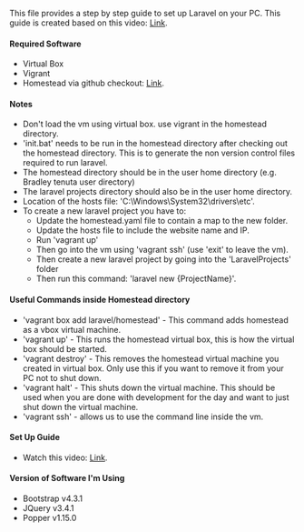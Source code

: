 This file provides a step by step guide to set up Laravel on your PC. This guide is created based on this video: [Link](https://www.youtube.com/watch?v=MBWXfaX9Gus&t=524s).

#### Required Software
- Virtual Box
- Vigrant
- Homestead via github checkout: [Link](https://github.com/laravel/homestead/releases).

#### Notes
- Don't load the vm using virtual box. use vigrant in the homestead directory.
- 'init.bat' needs to be run in the homestead directory after checking out the homestead directory. This is to generate the non version control files required to run laravel.
- The homestead directory should be in the user home directory (e.g. Bradley tenuta user directory)
- The laravel projects directory should also be in the user home directory.
- Location of the hosts file: 'C:\Windows\System32\drivers\etc'.
- To create a new laravel project you have to:
	- Update the homestead.yaml file to contain a map to the new folder.
	- Update the hosts file to include the website name and IP.
	- Run 'vagrant up'
	- Then go into the vm using 'vagrant ssh' (use 'exit' to leave the vm).
	- Then create a new laravel project by going into the 'LaravelProjects' folder
	- Then run this command: 'laravel new {ProjectName}'.

#### Useful Commands inside Homestead directory
- 'vagrant box add laravel/homestead' - This command adds homestead as a vbox virtual machine.
- 'vagrant up' - This runs the homestead virtual box, this is how the virtual box should be started.
- 'vagrant destroy' - This removes the homestead virtual machine you created in virtual box. Only use this if you want to remove it from your PC not to shut down.
- 'vagrant halt' - This shuts down the virtual machine. This should be used when you are done with development for the day and want to just shut down the virtual machine.
- 'vagrant ssh' - allows us to use the command line inside the vm.

#### Set Up Guide
- Watch this video: [Link](https://www.youtube.com/watch?v=MBWXfaX9Gus&t=524s).

#### Version of Software I'm Using
- Bootstrap v4.3.1
- JQuery v3.4.1
- Popper v1.15.0
